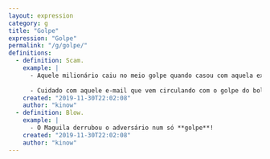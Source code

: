 ```yaml
---
layout: expression
category: g
title: "Golpe"
expression: "Golpe"
permalink: "/g/golpe/"
definitions:
  - definition: Scam.
    example: |
      - Aquele milionário caiu no meio golpe quando casou com aquela ex-modelo.
      
      - Cuidado com aquele e-mail que vem circulando com o golpe do boleto bancário.
    created: "2019-11-30T22:02:08"
    author: "kinow"
  - definition: Blow.
    example: |
      - O Maguila derrubou o adversário num só **golpe**!
    created: "2019-11-30T22:02:08"
    author: "kinow"
---
```

